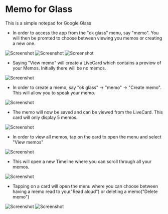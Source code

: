 Memo for Glass
=========

This is a simple notepad for Google Glass


- In order to access the app from the "ok glass" menu, say "memo". You will then be promted to choose between viewing you memos or creating a new one.

![Screenshot](https://raw.github.com/jaredsburrows/OpenGlass/master/example-apps/GlassMemo/Screenshots/1.png)
![Screenshot](https://raw.github.com/jaredsburrows/OpenGlass/master/example-apps/GlassMemo/Screenshots/2.png)
![Screenshot](https://raw.github.com/jaredsburrows/OpenGlass/master/example-apps/GlassMemo/Screenshots/3.png)

- Saying "View memo" will create a LiveCard which contains a preview of your Memos. Initially there will be no memos.

![Screenshot](https://raw.github.com/jaredsburrows/OpenGlass/master/example-apps/GlassMemo/Screenshots/4.png)

- In order to create a memo, say "ok glass" -> "memo" -> "Create memo". This will allow you to speak your memo.

![Screenshot](https://raw.github.com/jaredsburrows/OpenGlass/master/example-apps/GlassMemo/Screenshots/5.png)

- The memo will now be saved and can be viewed from the LiveCard. This card will only display 5 memos.

![Screenshot](https://raw.github.com/jaredsburrows/OpenGlass/master/example-apps/GlassMemo/Screenshots/6.png)

- In order to view all memos, tap on the card to open the menu and select "View memos"

![Screenshot](https://raw.github.com/jaredsburrows/OpenGlass/master/example-apps/GlassMemo/Screenshots/7.png)

- This will open a new Timeline where you can scroll through all your memos.

![Screenshot](https://raw.github.com/jaredsburrows/OpenGlass/master/example-apps/GlassMemo/Screenshots/8.png)

- Tapping on a card will open the menu where you can choose between having a memo read to you("Read aloud") or deleting a memo("Delete memo")

![Screenshot](https://raw.github.com/jaredsburrows/OpenGlass/master/example-apps/GlassMemo/Screenshots/9.png)
![Screenshot](https://raw.github.com/jaredsburrows/OpenGlass/master/example-apps/GlassMemo/Screenshots/10.png)